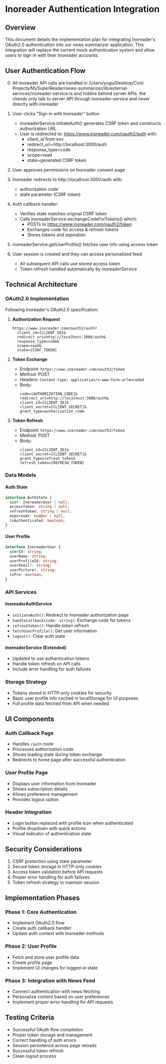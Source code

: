 # Inoreader Authentication Integration

## Overview
This document details the implementation plan for integrating Inoreader's OAuth2.0 authentication into our news summarizer application. This integration will replace the current mock authentication system and allow users to sign in with their Inoreader accounts.

## User Authentication Flow
0. All inoreader API calls are handled in /Users/yugu/Desktop/Cool Projects/MySuperReader/news-summarizer/lib/external-services/inoreader-service.ts and hiddne behind server APIs. the cliends only talk to server API through inoreader-service and never direclty with inoreader

1. User clicks "Sign in with Inoreader" button
   - inoreaderService.initiateAuth() generates CSRF token and constructs authorization URL
   - User is redirected to: https://www.inoreader.com/oauth2/auth with:
     - client_id from env
     - redirect_uri=http://localhost:3000/auth 
     - response_type=code
     - scope=read
     - state=generated CSRF token

2. User approves permissions on Inoreader consent page

3. Inoreader redirects to http://localhost:3000/auth with:
   - authorization code
   - state parameter (CSRF token)

4. Auth callback handler:
   - Verifies state matches original CSRF token
   - Calls inoreaderService.exchangeCodeForTokens() which:
     - POSTs to https://www.inoreader.com/oauth2/token
     - Exchanges code for access & refresh tokens
     - Stores tokens and expiration

5. inoreaderService.getUserProfile() fetches user info using access token

6. User session is created and they can access personalized feed
   - All subsequent API calls use stored access token
   - Token refresh handled automatically by inoreaderService

## Technical Architecture

### OAuth2.0 Implementation
Following Inoreader's OAuth2.0 specification:

1. **Authorization Request**
   ```
   https://www.inoreader.com/oauth2/auth?
     client_id=[CLIENT_ID]&
     redirect_uri=http://localhost:3000/auth&
     response_type=code&
     scope=read&
     state=[CSRF_TOKEN]
   ```

2. **Token Exchange**
   - Endpoint: `https://www.inoreader.com/oauth2/token`
   - Method: POST
   - Headers: `Content-type: application/x-www-form-urlencoded`
   - Body: 
     ```
     code=[AUTHORIZATION_CODE]&
     redirect_uri=http://localhost:3000/auth&
     client_id=[CLIENT_ID]&
     client_secret=[CLIENT_SECRET]&
     grant_type=authorization_code
     ```

3. **Token Refresh**
   - Endpoint: `https://www.inoreader.com/oauth2/token`
   - Method: POST
   - Body:
     ```
     client_id=[CLIENT_ID]&
     client_secret=[CLIENT_SECRET]&
     grant_type=refresh_token&
     refresh_token=[REFRESH_TOKEN]
     ```

### Data Models

#### Auth State
```typescript
interface AuthState {
  user: InoreaderUser | null;
  accessToken: string | null;
  refreshToken: string | null;
  expiresAt: number | null;
  isAuthenticated: boolean;
}
```

#### User Profile
```typescript
interface InoreaderUser {
  userId: string;
  userName: string;
  userProfileId: string;
  userEmail?: string;
  userPicture?: string;
  isPro: boolean;
}
```

### API Services

#### InoreaderAuthService
- `initiateAuth()`: Redirect to Inoreader authorization page
- `handleCallback(code: string)`: Exchange code for tokens
- `refreshToken()`: Handle token refresh
- `fetchUserProfile()`: Get user information
- `logout()`: Clear auth state

#### InoreaderService (Extended)
- Updated to use authentication tokens
- Handle token refresh on API calls
- Include error handling for auth failures

### Storage Strategy
- Tokens stored in HTTP-only cookies for security
- Basic user profile info cached in localStorage for UI purposes
- Full profile data fetched from API when needed

## UI Components

### Auth Callback Page
- Handles `/auth` route
- Processes authorization code
- Shows loading state during token exchange
- Redirects to home page after successful authentication

### User Profile Page
- Displays user information from Inoreader
- Shows subscription details
- Allows preference management
- Provides logout option

### Header Integration
- Login button replaced with profile icon when authenticated
- Profile dropdown with quick actions
- Visual indicator of authentication state

## Security Considerations
1. CSRF protection using state parameter
2. Secure token storage in HTTP-only cookies
3. Access token validation before API requests
4. Proper error handling for auth failures
5. Token refresh strategy to maintain session

## Implementation Phases

### Phase 1: Core Authentication
- Implement OAuth2.0 flow
- Create auth callback handler
- Update auth context with Inoreader methods

### Phase 2: User Profile
- Fetch and store user profile data
- Create profile page
- Implement UI changes for logged-in state

### Phase 3: Integration with News Feed
- Connect authentication with news fetching
- Personalize content based on user preferences
- Implement proper error handling for API requests

## Testing Criteria
- Successful OAuth flow completion
- Proper token storage and management
- Correct handling of auth errors
- Session persistence across page reloads
- Successful token refresh
- Clean logout process 